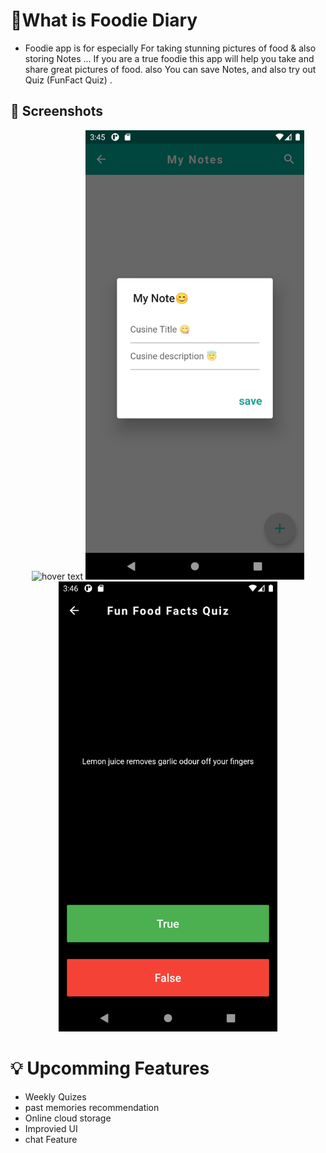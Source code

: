 # 🧐What is Foodie Diary 
* Foodie app is for  especially For taking stunning pictures of food & also storing Notes ... If you are a true foodie this app will help you take and share great pictures of food. also You can  save Notes, and also try out Quiz (FunFact Quiz) .



## 📸 Screenshots
<p align="center">
  <img src="https://github.com/saicharansigiri/Foodie_Diary/blob/main/images/foodie_diary1.png" width="350" title="hover text">
  <img src="https://github.com/saicharansigiri/Foodie_Diary/blob/main/images/foodie_diary2.png" width="350" alt="hover text">
  <img src="https://github.com/saicharansigiri/Foodie_Diary/blob/main/images/foodie_diary3.png" width="350" alt="hover text">
</p>

# 💡 Upcomming Features

* Weekly Quizes 
* past memories recommendation 
* Online cloud storage 
* Improvied UI
* chat Feature

